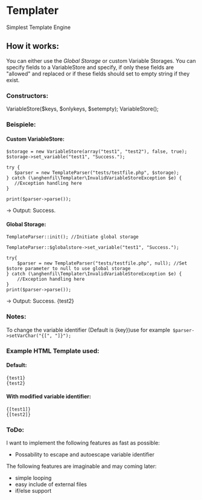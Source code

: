 # Templater
Simplest Template Engine

## How it works:
You can either use the *Global Storage* or custom Variable Storages. You can specify fields to a VariableStore and specify, if only these fields are "allowed" and replaced or if these fields should set to empty string if they exist.

### Constructors:
VariableStore($keys, $onlykeys, $setempty);
VariableStore();
### Beispiele:
#### Custom VariableStore:
```
$storage = new VariableStore(array("test1", "test2"), false, true);
$storage->set_variable("test1", "Success.");

try {
   $parser = new TemplateParser("tests/testfile.php", $storage);
} catch (\anghenfil\Templater\InvalidVariableStoreException $e) {
   //Exception handling here
}

print($parser->parse());
```
-> Output: Success.

#### Global Storage:
```
TemplateParser::init(); //Initiate global storage

TemplateParser::$globalstore->set_variable("test1", "Success.");

try{
    $parser = new TemplateParser("tests/testfile.php", null); //Set $store parameter to null to use global storage
} catch (\anghenfil\Templater\InvalidVariableStoreException $e) {
    //Exception handling here
}
print($parser->parse());
```
-> Output: Success. {test2}
### Notes:
To change the variable identifier (Default is {key})use for example```
$parser->setVarChar("{[", "]}");```

### Example HTML Template used:
#### Default:
```
{test1}
{test2}
```
#### With modified variable identifier: 
```
{[test1]}
{[test2]}
```

### ToDo:
I want to implement the following features as fast as possible:
- Possability to escape and autoescape variable identifier

The following features are imaginable and may coming later: 
- simple looping
- easy include of external files
- if/else support
